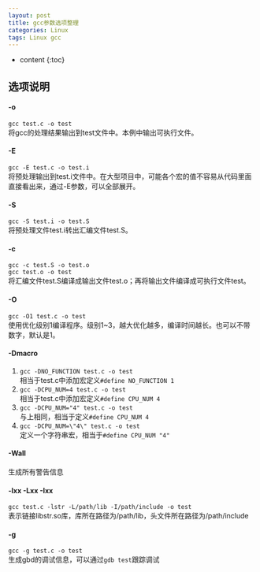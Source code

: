 ```yaml
---
layout: post
title: gcc参数选项整理
categories: Linux
tags: Linux gcc
---
```


* content
{:toc}

## 选项说明

#### -o
`gcc test.c -o test`  
将gcc的处理结果输出到test文件中。本例中输出可执行文件。

#### -E
`gcc -E test.c -o test.i`  
将预处理输出到test.i文件中。在大型项目中，可能各个宏的值不容易从代码里面直接看出来，通过-E参数，可以全部展开。


#### -S
`gcc -S test.i -o test.S`  
将预处理文件test.i转出汇编文件test.S。

#### -c
`gcc -c test.S -o test.o`  
`gcc test.o -o test`  
将汇编文件test.S编译成输出文件test.o；再将输出文件编译成可执行文件test。

#### -O
`gcc -O1 test.c -o test`  
使用优化级别1编译程序。级别1~3，越大优化越多，编译时间越长。也可以不带数字，默认是1。

#### -Dmacro
1. `gcc -DNO_FUNCTION test.c -o test`  
相当于test.c中添加宏定义`#define NO_FUNCTION 1`  
2. `gcc -DCPU_NUM=4 test.c -o test`  
相当于test.c中添加宏定义`#define CPU_NUM 4`  
3. `gcc -DCPU_NUM="4" test.c -o test`  
与上相同，相当于定义`#define CPU_NUM 4`  
4. `gcc -DCPU_NUM=\"4\" test.c -o test`  
定义一个字符串宏，相当于`#define CPU_NUM "4"`  

#### -Wall
生成所有警告信息  

#### -lxx -Lxx -Ixx
`gcc test.c -lstr -L/path/lib -I/path/include -o test`  
表示链接libstr.so库，库所在路径为/path/lib，头文件所在路径为/path/include  

#### -g
`gcc -g test.c -o test`  
生成gbd的调试信息，可以通过`gdb test`跟踪调试  
